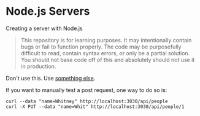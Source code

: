 # Node.js Servers

Creating a server with Node.js

> This repository is for learning purposes. It may intentionally contain bugs or
fail to function properly. The code may be purposefully difficult to read,
contain syntax errors, or only be a partial solution. You should not base code
off of this and absolutely should not use it in production.

Don't use this. Use [something else][express].

If you want to manually test a post request, one way to do so is:

```
curl --data "name=Whitney" http://localhost:3030/api/people
curl -X PUT --data "name=Whit" http://localhost:3030/api/people/1
```

[express]: http://expressjs.com
